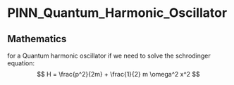 # PINN_Quantum_Harmonic_Oscillator
## Mathematics
for a Quantum harmonic oscillator if we need to solve the schrodinger equation:
$$
H = \frac{p^2}{2m} + \frac{1}{2} m \omega^2 x^2
$$
